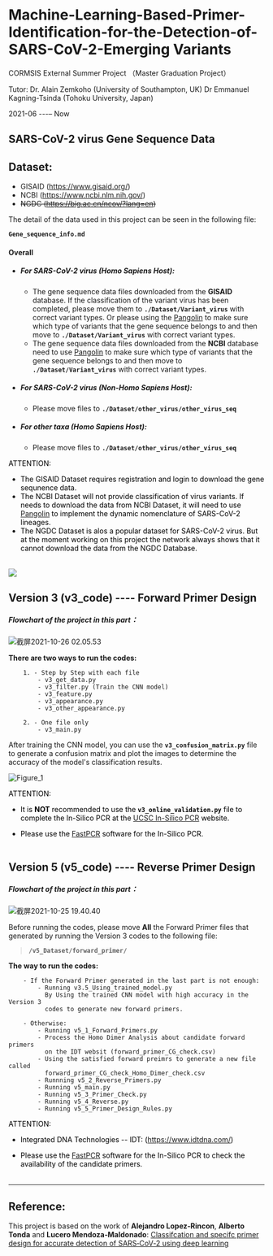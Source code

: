 # Machine-Learning-Based-Primer-Identification-for-the-Detection-of-SARS-CoV-2-Emerging Variants
CORMSIS External Summer Project
（Master Graduation Project）

Tutor: 
Dr. Alain Zemkoho (University of Southampton, UK)
Dr Emmanuel Kagning-Tsinda (Tohoku University, Japan)

2021-06 ---– Now


## SARS-CoV-2 virus Gene Sequence Data

## Dataset:
- GISAID (https://www.gisaid.org/)
- NCBI (https://www.ncbi.nlm.nih.gov/)
- ~~NGDC (https://big.ac.cn/ncov/?lang=en)~~


The detail of the data used in this project can be seen in the following file:

**`Gene_sequence_info.md`**

#### Overall 
- ##### For SARS-CoV-2 virus (Homo Sapiens Host):
    - The gene sequence data files downloaded from the **GISAID** database. If the classification of the variant virus has been completed, please move them to **`./Dataset/Variant_virus`** with correct variant types. Or please using the [Pangolin](https://cov-lineages.org/resources/pangolin.html) to make sure which type of variants that the gene sequence belongs to and then move to **`./Dataset/Variant_virus`** with correct variant types.
    - The gene sequence data files downloaded from the **NCBI** database need to use [Pangolin](https://cov-lineages.org/resources/pangolin.html) to make sure which type of variants that the gene sequence belongs to and then move to **`./Dataset/Variant_virus`** with correct variant types.
- ##### For SARS-CoV-2 virus (Non-Homo Sapiens Host):  
    -  Please move files to **`./Dataset/other_virus/other_virus_seq`**
- ##### For other taxa (Homo Sapiens Host):
    -  Please move files to **`./Dataset/other_virus/other_virus_seq`**

<font color='black'><td><tr><table>
ATTENTION: 

- The GISAID Dataset requires registration and login to download the gene sequnence data.
- The NCBI Dataset will not provide classification of virus variants. If needs to download the data from NCBI Dataset, it will need to use [Pangolin](https://cov-lineages.org/resources/pangolin.html) to implement the dynamic nomenclature of SARS-CoV-2 lineages.
- The NGDC Dataset is alos a popular dataset for SARS-CoV-2 virus. But at the moment working on this project the network always shows that it cannot download the data from the NGDC Database.
</td><tr></table></font>

![](https://github.com/cov-lineages/pangolin/raw/master/docs/logo.png)


## Version 3 (v3_code) ---- Forward Primer Design

##### Flowchart of the project in this part：

![截屏2021-10-26 02.05.53](https://i.imgur.com/SfWd0iU.png)

**There are two ways to run the codes:**
        
        1. - Step by Step with each file
            - v3_get_data.py
            - v3_filter.py (Train the CNN model)
            - v3_feature.py
            - v3_appearance.py
            - v3_other_appearance.py
        
        2. - One file only
            - v3_main.py

After training the CNN model, you can use the **`v3_confusion_matrix.py`** file to generate a confusion matrix and plot the images to determine the accuracy of the model's classification results.

![Figure_1](https://i.imgur.com/lczZb2h.png)


<font color='black'><td><tr><table>
ATTENTION: 

- It is **NOT** recommended to use the **`v3_online_validation.py`** file to complete the In-Silico PCR at the [UCSC In-Silico PCR](https://genome.ucsc.edu/cgi-bin/hgPcr) website.

- Please use the [FastPCR](https://primerdigital.com/fastpcr.html) software for the In-Silico PCR.
</td><tr></table></font>

## Version 5 (v5_code) ---- Reverse Primer Design

##### Flowchart of the project in this part：

![截屏2021-10-25 19.40.40](https://i.imgur.com/Wzuf9yr.png)

Before running the codes, please move **All** the Forward Primer files that generated by running the Version 3 codes to the following file:
> **`/v5_Dataset/forward_primer/`**

**The way to run the codes:**

        - If the Forward Primer generated in the last part is not enough:
            - Running v3.5_Using_trained_model.py
              By Using the trained CNN model with high accuracy in the Version 3 
              codes to generate new forward primers.

        - Otherwise:
            - Running v5_1_Forward_Primers.py
            - Process the Homo Dimer Analysis about candidate forward primers 
              on the IDT websit (forward_primer_CG_check.csv)
            - Using the satisfied forward preimrs to generate a new file called 
              forward_primer_CG_check_Homo_Dimer_check.csv
            - Runnning v5_2_Reverse_Primers.py
            - Running v5_main.py
            - Running v5_3_Primer_Check.py
            - Running v5_4_Reverse.py
            - Running v5_5_Primer_Design_Rules.py


<font color='black'><td><tr><table>
ATTENTION: 

-  Integrated DNA Technologies -- IDT: (https://www.idtdna.com/)

- Please use the [FastPCR](https://primerdigital.com/fastpcr.html) software for the In-Silico PCR to check the availability of the candidate primers.
</td><tr></table></font>

------

## Reference:
This project is based on the work of **Alejandro Lopez‑Rincon**, **Alberto Tonda** and **Lucero Mendoza‑Maldonado**: [Classifcation and specifc primer design for accurate detection of SARS‑CoV‑2 using deep learning](https://www.nature.com/articles/s41598-020-80363-5.pdf)